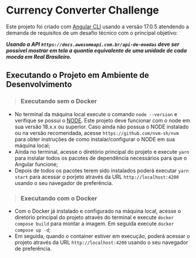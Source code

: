 # Currency Converter Challenge

Este projeto foi criado com [Angular CLI](https://github.com/angular/angular-cli) usando a versão 17.0.5 atendendo a demanda de requisitos de um desafio técnico com o principal objetivo:

***Usando a API `https://docs.awesomeapi.com.br/api-de-moedas` deve ser possível mostrar em tela a quantia equivalente de uma unidade de cada moeda em Real Brasileiro.***

## Executando o Projeto em Ambiente de Desenvolvimento

>### Executando sem o Docker
- No terminal da máquina local execute o comando `node --version` e verifique se possui o [NODE](https://nodejs.org/). Este projeto deve funcionar com o node em sua versão 18.x.x ou superior. Caso ainda não possua o NODE instalado ou na versão recomendada, acesse `https://github.com/nvm-sh/nvm` para obter instruções de como instalar/configurar o NODE em sua máquina local;
- Ainda no terminal, acesse o diretório principal do projeto e execute `yarn` para instalar todos os pacotes de dependência necessários para que o Angular funcione;
- Depois de todos os pacotes terem sido instalados poderá executar `yarn start` para acessar o porjeto através da URL `http://localhost:4200` usando o seu navegador de preferência.

>### Executando com o Docker
- Com o Docker já instalado e configurado na máquina local, acesse o diretório principal do projeto através do terminal e execute `docker compose build` para montar a imagem. Em seguida execute `docker compose up -d`;
- Em seguida, quando o container estiver em execução, poderá acessar o projeto através da URL `http://localhost:4200` usando o seu navegador de preferência.

